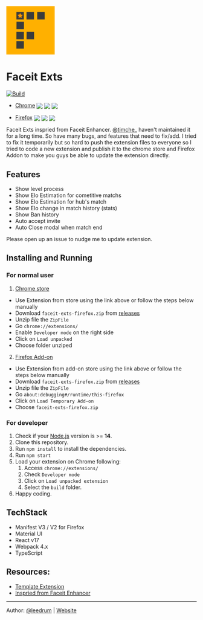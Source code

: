 <img src="src/icon128.png" width="128"/>

# Faceit Exts

[![Build](https://github.com/leedrum/faceit-exts/actions/workflows/webpack.yml/badge.svg)](https://github.com/leedrum/faceit-exts/actions/workflows/webpack.yml)

- [Chrome](https://chrome.google.com/webstore/detail/faceit-exts/blncihpjdpcjlkkfcmdkbdonkcpbenpp) <img valign="middle" src="https://img.shields.io/chrome-web-store/v/blncihpjdpcjlkkfcmdkbdonkcpbenpp?label=%20"> <img valign="middle" src="https://img.shields.io/chrome-web-store/users/blncihpjdpcjlkkfcmdkbdonkcpbenpp"> <img valign="middle" src="https://img.shields.io/chrome-web-store/rating/blncihpjdpcjlkkfcmdkbdonkcpbenpp">

- [Firefox](https://addons.mozilla.org/en-US/firefox/addon/faceit-exts/) <img valign="middle" src="https://img.shields.io/amo/v/faceit-exts?label=%20"> <img valign="middle" src="https://img.shields.io/amo/users/faceit-exts"> <img valign="middle" src="https://img.shields.io/amo/rating/faceit-exts">

Faceit Exts inspried from Faceit Enhancer. [@timche\_](https://github.com/timche) haven't maintained it for a long time. So have many bugs, and features that need to fix/add.
I tried to fix it temporarily but so hard to push the extension files to everyone so I tried to code a new extension and publish it to the chrome store and Firefox Addon to make you guys be able to update the extension directly.

## Features

- Show level process
- Show Elo Estimation for cometitive matchs
- Show Elo Estimation for hub's match
- Show Elo change in match history (stats)
- Show Ban history
- Auto accept invite
- Auto Close modal when match end

Please open up an issue to nudge me to update extension.

## Installing and Running

### For normal user

1. [Chrome store](https://chrome.google.com/webstore/detail/faceit-exts/blncihpjdpcjlkkfcmdkbdonkcpbenpp)

- Use Extension from store using the link above or follow the steps below manually
- Download `faceit-exts-firefox.zip` from [releases](https://github.com/leedrum/faceit-exts/releases)
- Unzip file the `ZipFile`
- Go `chrome://extensions/`
- Enable `Developer mode` on the right side
- Click on `Load unpacked`
- Choose folder unziped

2. [Firefox Add-on](https://addons.mozilla.org/en-US/firefox/addon/faceit-exts/)

- Use Extension from add-on store using the link above or follow the steps below manually
- Download `faceit-exts-firefox.zip` from [releases](https://github.com/leedrum/faceit-exts/releases)
- Unzip file the `ZipFile`
- Go `about:debugging#/runtime/this-firefox`
- Click on `Load Temporary Add-on`
- Choose `faceit-exts-firefox.zip`

### For developer

1. Check if your [Node.js](https://nodejs.org/) version is >= **14**.
2. Clone this repository.
3. Run `npm install` to install the dependencies.
4. Run `npm start`
5. Load your extension on Chrome following:
   1. Access `chrome://extensions/`
   2. Check `Developer mode`
   3. Click on `Load unpacked extension`
   4. Select the `build` folder.
6. Happy coding.

## TechStack

- Manifest V3 / V2 for Firefox
- Material UI
- React v17
- Webpack 4.x
- TypeScript

## Resources:

- [Template Extension](https://github.com/lxieyang/chrome-extension-boilerplate-react/)
- [Inspried from Faceit Enhancer](https://github.com/faceit-enhancer/faceit-enhancer)

---

Author: [@leedrum](https://github.com/leedrum) | [Website](https://arrow-silver.xyz)
